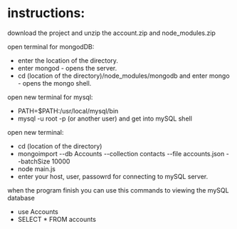 # instructions:
download the project and unzip the account.zip and node_modules.zip


open terminal for mongodDB:

- enter the location of the directory.
- enter mongod - opens the server.
- cd (location of the directory)/node_modules/mongodb and enter mongo - opens the mongo shell.

open new terminal for mysql:

- PATH=$PATH:/usr/local/mysql/bin
- mysql -u root -p (or another user) and get into mySQL shell

open new terminal:
- cd (location of the directory) 
- mongoimport --db Accounts --collection contacts --file accounts.json --batchSize 10000
- node main.js
- enter your host, user, passowrd for connecting to mySQL server.


when the program finish you can use this commands to viewing the mySQL database
- use Accounts
- SELECT * FROM accounts






